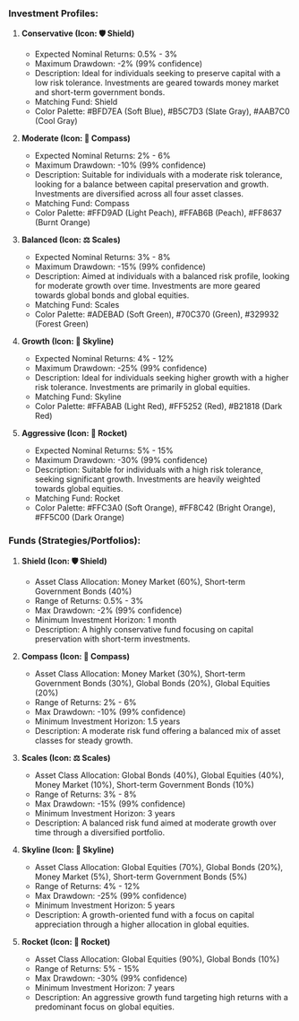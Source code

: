 ### Investment Profiles:

1. **Conservative (Icon: 🛡️ Shield)**
   - Expected Nominal Returns: 0.5% - 3%
   - Maximum Drawdown: -2% (99% confidence)
   - Description: Ideal for individuals seeking to preserve capital with a low risk tolerance. Investments are geared towards money market and short-term government bonds.
   - Matching Fund: Shield
   - Color Palette: #BFD7EA (Soft Blue), #B5C7D3 (Slate Gray), #AAB7C0 (Cool Gray)

2. **Moderate (Icon: 🧭 Compass)**
   - Expected Nominal Returns: 2% - 6%
   - Maximum Drawdown: -10% (99% confidence)
   - Description: Suitable for individuals with a moderate risk tolerance, looking for a balance between capital preservation and growth. Investments are diversified across all four asset classes.
   - Matching Fund: Compass
   - Color Palette: #FFD9AD (Light Peach), #FFAB6B (Peach), #FF8637 (Burnt Orange)

3. **Balanced (Icon: ⚖️ Scales)**
   - Expected Nominal Returns: 3% - 8%
   - Maximum Drawdown: -15% (99% confidence)
   - Description: Aimed at individuals with a balanced risk profile, looking for moderate growth over time. Investments are more geared towards global bonds and global equities.
   - Matching Fund: Scales
   - Color Palette: #ADEBAD (Soft Green), #70C370 (Green), #329932 (Forest Green)

4. **Growth (Icon: 🌆 Skyline)**
   - Expected Nominal Returns: 4% - 12%
   - Maximum Drawdown: -25% (99% confidence)
   - Description: Ideal for individuals seeking higher growth with a higher risk tolerance. Investments are primarily in global equities.
   - Matching Fund: Skyline
   - Color Palette: #FFABAB (Light Red), #FF5252 (Red), #B21818 (Dark Red)

5. **Aggressive (Icon: 🚀 Rocket)**
   - Expected Nominal Returns: 5% - 15%
   - Maximum Drawdown: -30% (99% confidence)
   - Description: Suitable for individuals with a high risk tolerance, seeking significant growth. Investments are heavily weighted towards global equities.
   - Matching Fund: Rocket
   - Color Palette: #FFC3A0 (Soft Orange), #FF8C42 (Bright Orange), #FF5C00 (Dark Orange)

### Funds (Strategies/Portfolios):

1. **Shield (Icon: 🛡️ Shield)**
   - Asset Class Allocation: Money Market (60%), Short-term Government Bonds (40%)
   - Range of Returns: 0.5% - 3%
   - Max Drawdown: -2% (99% confidence)
   - Minimum Investment Horizon: 1 month
   - Description: A highly conservative fund focusing on capital preservation with short-term investments.

2. **Compass (Icon: 🧭 Compass)**
   - Asset Class Allocation: Money Market (30%), Short-term Government Bonds (30%), Global Bonds (20%), Global Equities (20%)
   - Range of Returns: 2% - 6%
   - Max Drawdown: -10% (99% confidence)
   - Minimum Investment Horizon: 1.5 years
   - Description: A moderate risk fund offering a balanced mix of asset classes for steady growth.

3. **Scales (Icon: ⚖️ Scales)**
   - Asset Class Allocation: Global Bonds (40%), Global Equities (40%), Money Market (10%), Short-term Government Bonds (10%)
   - Range of Returns: 3% - 8%
   - Max Drawdown: -15% (99% confidence)
   - Minimum Investment Horizon: 3 years
   - Description: A balanced risk fund aimed at moderate growth over time through a diversified portfolio.

4. **Skyline (Icon: 🌆 Skyline)**
   - Asset Class Allocation: Global Equities (70%), Global Bonds (20%), Money Market (5%), Short-term Government Bonds (5%)
   - Range of Returns: 4% - 12%
   - Max Drawdown: -25% (99% confidence)
   - Minimum Investment Horizon: 5 years
   - Description: A growth-oriented fund with a focus on capital appreciation through a higher allocation in global equities.

5. **Rocket (Icon: 🚀 Rocket)**
   - Asset Class Allocation: Global Equities (90%), Global Bonds (10%)
   - Range of Returns: 5% - 15%
   - Max Drawdown: -30% (99% confidence)
   - Minimum Investment Horizon: 7 years
   - Description: An aggressive growth fund targeting high returns with a predominant focus on global equities.